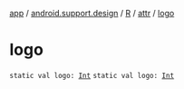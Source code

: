 [app](../../../index.md) / [android.support.design](../../index.md) / [R](../index.md) / [attr](index.md) / [logo](.)

# logo

`static val logo: `[`Int`](https://kotlinlang.org/api/latest/jvm/stdlib/kotlin/-int/index.html)
`static val logo: `[`Int`](https://kotlinlang.org/api/latest/jvm/stdlib/kotlin/-int/index.html)